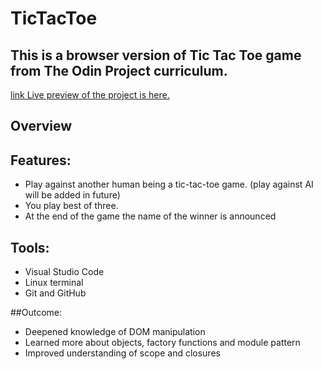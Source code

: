 # TicTacToe

## This is a browser version of Tic Tac Toe game from The Odin Project curriculum.

[link Live preview of the project is here.](https://blueinside.github.io/ticTacToe/)

## Overview
## Features:
- Play against another human being a tic-tac-toe game. (play against AI will be added in future)
- You play best of three.
- At the end of the game the name of the winner is announced
## Tools:
- Visual Studio Code
- Linux terminal
- Git and GitHub

##Outcome:
- Deepened knowledge of DOM manipulation
- Learned more about objects, factory functions and module pattern
- Improved understanding of scope and closures
